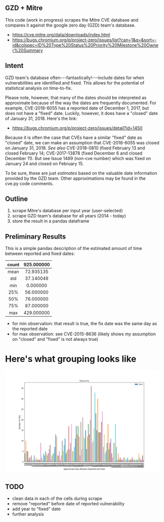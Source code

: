 ## GZD + Mitre
This code (work in progress) scrapes the Mitre CVE database and compares it against the google zero day (GZD) team's database. 

- https://cve.mitre.org/data/downloads/index.html
- https://bugs.chromium.org/p/project-zero/issues/list?can=1&q=&sort=-id&colspec=ID%20Type%20Status%20Priority%20Milestone%20Owner%20Summary

## Intent
GZD team's database often---fantastically!---include dates for when vulnerabilities are identified and fixed. This allows for the potential of statistical analysis on time-to-fix.

Please note, however, that many of the dates should be interpreted as approximate because of the way the dates are frequently documented. For example, CVE-2018-6055 has a reported date of December 1, 2017, but does not have a "fixed" date. Luckily, however, it does have a "closed" date of January 31, 2018. Here's the link: 
- https://bugs.chromium.org/p/project-zero/issues/detail?id=1450

Because it is often the case that CVEs have a similar "fixed" date as "closed" date, we can make an assumption that CVE-2018-6055 was closed on January 31, 2018. _See also_ CVE-2018-0810 (fixed February 13 and closed February 14; CVE-2017-13878 (fixed December 6 and closed December 11). But see Issue 1489 (non-cve number) which was fixed on January 24 and closed on February 15. 

To be sure, these are just _estimates_ based on the valuable date information provided by the GZD team. Other approximations may be found in the cve.py code comments. 

## Outline 
1. scrape Mitre's database per input year (user-selected)
2. scrape GZD team's database for all years (2014 - today)
3. store the result in a pandas dataframe 

## Preliminary Results
This is a simple pandas description of the estimated amount of time between reported and fixed dates:

**count**|**925.000000**
:-----:|:-----:
mean|72.935135
std|37.140049
min|0.000000 
25%|56.000000
50%|76.000000
75%|87.000000
max|429.000000 

- for min observation: that result is true, the fix date was the same day as the reported date
- for max observation: see CVE-2015-8636 (likely shows my assumption on "closed" and "fixed" is not always true)

# Here's what grouping looks like
![grouping](https://github.com/nathanReitinger/cve/blob/master/Figure_1.png)


## TODO
* clean data in each of the cells during scrape
* remove "reported" before date of reported vulnerability
* add year to "fixed" date
* further analysis 
